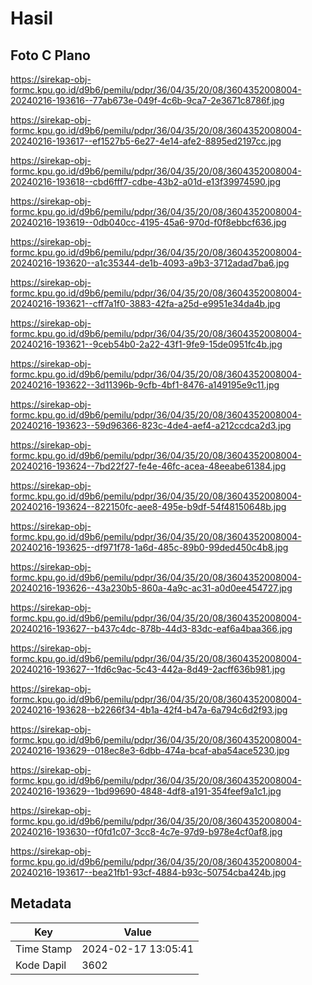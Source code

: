 # Hasil

## Foto C Plano

https://sirekap-obj-formc.kpu.go.id/d9b6/pemilu/pdpr/36/04/35/20/08/3604352008004-20240216-193616--77ab673e-049f-4c6b-9ca7-2e3671c8786f.jpg

https://sirekap-obj-formc.kpu.go.id/d9b6/pemilu/pdpr/36/04/35/20/08/3604352008004-20240216-193617--ef1527b5-6e27-4e14-afe2-8895ed2197cc.jpg

https://sirekap-obj-formc.kpu.go.id/d9b6/pemilu/pdpr/36/04/35/20/08/3604352008004-20240216-193618--cbd6fff7-cdbe-43b2-a01d-e13f39974590.jpg

https://sirekap-obj-formc.kpu.go.id/d9b6/pemilu/pdpr/36/04/35/20/08/3604352008004-20240216-193619--0db040cc-4195-45a6-970d-f0f8ebbcf636.jpg

https://sirekap-obj-formc.kpu.go.id/d9b6/pemilu/pdpr/36/04/35/20/08/3604352008004-20240216-193620--a1c35344-de1b-4093-a9b3-3712adad7ba6.jpg

https://sirekap-obj-formc.kpu.go.id/d9b6/pemilu/pdpr/36/04/35/20/08/3604352008004-20240216-193621--cff7a1f0-3883-42fa-a25d-e9951e34da4b.jpg

https://sirekap-obj-formc.kpu.go.id/d9b6/pemilu/pdpr/36/04/35/20/08/3604352008004-20240216-193621--9ceb54b0-2a22-43f1-9fe9-15de0951fc4b.jpg

https://sirekap-obj-formc.kpu.go.id/d9b6/pemilu/pdpr/36/04/35/20/08/3604352008004-20240216-193622--3d11396b-9cfb-4bf1-8476-a149195e9c11.jpg

https://sirekap-obj-formc.kpu.go.id/d9b6/pemilu/pdpr/36/04/35/20/08/3604352008004-20240216-193623--59d96366-823c-4de4-aef4-a212ccdca2d3.jpg

https://sirekap-obj-formc.kpu.go.id/d9b6/pemilu/pdpr/36/04/35/20/08/3604352008004-20240216-193624--7bd22f27-fe4e-46fc-acea-48eeabe61384.jpg

https://sirekap-obj-formc.kpu.go.id/d9b6/pemilu/pdpr/36/04/35/20/08/3604352008004-20240216-193624--822150fc-aee8-495e-b9df-54f48150648b.jpg

https://sirekap-obj-formc.kpu.go.id/d9b6/pemilu/pdpr/36/04/35/20/08/3604352008004-20240216-193625--df971f78-1a6d-485c-89b0-99ded450c4b8.jpg

https://sirekap-obj-formc.kpu.go.id/d9b6/pemilu/pdpr/36/04/35/20/08/3604352008004-20240216-193626--43a230b5-860a-4a9c-ac31-a0d0ee454727.jpg

https://sirekap-obj-formc.kpu.go.id/d9b6/pemilu/pdpr/36/04/35/20/08/3604352008004-20240216-193627--b437c4dc-878b-44d3-83dc-eaf6a4baa366.jpg

https://sirekap-obj-formc.kpu.go.id/d9b6/pemilu/pdpr/36/04/35/20/08/3604352008004-20240216-193627--1fd6c9ac-5c43-442a-8d49-2acff636b981.jpg

https://sirekap-obj-formc.kpu.go.id/d9b6/pemilu/pdpr/36/04/35/20/08/3604352008004-20240216-193628--b2266f34-4b1a-42f4-b47a-6a794c6d2f93.jpg

https://sirekap-obj-formc.kpu.go.id/d9b6/pemilu/pdpr/36/04/35/20/08/3604352008004-20240216-193629--018ec8e3-6dbb-474a-bcaf-aba54ace5230.jpg

https://sirekap-obj-formc.kpu.go.id/d9b6/pemilu/pdpr/36/04/35/20/08/3604352008004-20240216-193629--1bd99690-4848-4df8-a191-354feef9a1c1.jpg

https://sirekap-obj-formc.kpu.go.id/d9b6/pemilu/pdpr/36/04/35/20/08/3604352008004-20240216-193630--f0fd1c07-3cc8-4c7e-97d9-b978e4cf0af8.jpg

https://sirekap-obj-formc.kpu.go.id/d9b6/pemilu/pdpr/36/04/35/20/08/3604352008004-20240216-193617--bea21fb1-93cf-4884-b93c-50754cba424b.jpg


## Metadata

| Key        | Value               |
| ---------- | ------------------- |
| Time Stamp | 2024-02-17 13:05:41 |
| Kode Dapil | 3602                |



